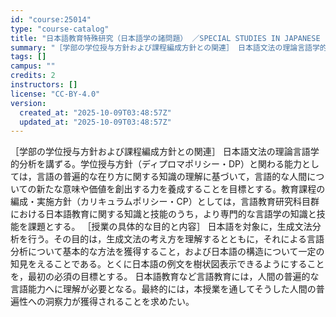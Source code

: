 ```yaml
---
id: "course:25014"
type: "course-catalog"
title: "日本語教育特殊研究（日本語学の諸問題） ／SPECIAL STUDIES IN JAPANESE LANGUAGE TEACHING: SPECIAL TOPICS ON JAPANESE LINGUISTICS"
summary: "［学部の学位授与方針および課程編成方針との関連］ 日本語文法の理論言語学的分析を講ずる。学位授与方針（ディプロマポリシー・DP）と関わる能力としては，言語の普遍的な在り方に関する知識の理解に基づいて，言語的な人間についての新たな意味や価値を…"
tags: []
campus: ""
credits: 2
instructors: []
license: "CC-BY-4.0"
version:
  created_at: "2025-10-09T03:48:57Z"
  updated_at: "2025-10-09T03:48:57Z"
---
```

［学部の学位授与方針および課程編成方針との関連］ 日本語文法の理論言語学的分析を講ずる。学位授与方針（ディプロマポリシー・DP）と関わる能力としては，言語の普遍的な在り方に関する知識の理解に基づいて，言語的な人間についての新たな意味や価値を創出する力を養成することを目標とする。教育課程の編成・実施方針（カリキュラムポリシー・CP）としては，言語教育研究科目群における日本語教育に関する知識と技能のうち，より専門的な言語学の知識と技能を課題とする。 ［授業の具体的な目的と内容］ 日本語を対象に，生成文法分析を行う。その目的は，生成文法の考え方を理解するとともに，それによる言語分析について基本的な方法を獲得すること，および日本語の構造について一定の知見をえることである。とくに日本語の例文を樹状図表示できるようにすることを，最初の必須の目標とする。 日本語教育など言語教育には，人間の普遍的な言語能力へに理解が必要となる。最終的には，本授業を通してそうした人間の普遍性への洞察力が獲得されることを求めたい。
